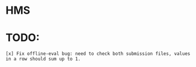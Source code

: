 # HMS



# TODO:
    [x] Fix offline-eval bug: need to check both submission files, values in a row should sum up to 1.